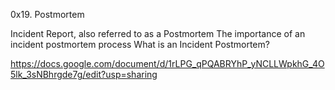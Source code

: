 0x19. Postmortem

Incident Report, also referred to as a Postmortem
The importance of an incident postmortem process
What is an Incident Postmortem?


https://docs.google.com/document/d/1rLPG_qPQABRYhP_yNCLLWpkhG_4O5lk_3sNBhrgde7g/edit?usp=sharing
